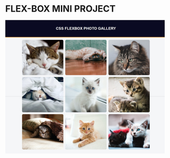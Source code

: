 # FLEX-BOX MINI PROJECT

[![Flex-box Mini Project](./design/02-flexbox-mini-project.jpeg)](https://css-02-flexbox-mini-project.netlify.app)
